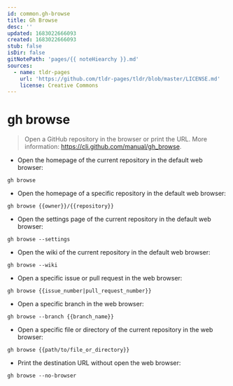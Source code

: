 ```yaml
---
id: common.gh-browse
title: Gh Browse
desc: ''
updated: 1683022666093
created: 1683022666093
stub: false
isDir: false
gitNotePath: 'pages/{{ noteHiearchy }}.md'
sources:
  - name: tldr-pages
    url: 'https://github.com/tldr-pages/tldr/blob/master/LICENSE.md'
    license: Creative Commons
---
```

# gh browse

> Open a GitHub repository in the browser or print the URL.
> More information: <https://cli.github.com/manual/gh_browse>.

- Open the homepage of the current repository in the default web browser:

`gh browse`

- Open the homepage of a specific repository in the default web browser:

`gh browse {{owner}}/{{repository}}`

- Open the settings page of the current repository in the default web browser:

`gh browse --settings`

- Open the wiki of the current repository in the default web browser:

`gh browse --wiki`

- Open a specific issue or pull request in the web browser:

`gh browse {{issue_number|pull_request_number}}`

- Open a specific branch in the web browser:

`gh browse --branch {{branch_name}}`

- Open a specific file or directory of the current repository in the web browser:

`gh browse {{path/to/file_or_directory}}`

- Print the destination URL without open the web browser:

`gh browse --no-browser`

